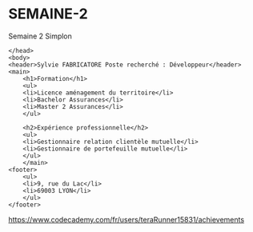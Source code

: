 # SEMAINE-2
Semaine 2 Simplon
<!DOCTYPE html>
<html>
    <head>
		<title>
			Mon CV
		</title>
		
	</head>
	<body>
    <header>Sylvie FABRICATORE Poste recherché : Développeur</header>
    <main>
        <h1>Formation</h1>
        <ul>
        <li>Licence aménagement du territoire</li>
        <li>Bachelor Assurances</li>
        <li>Master 2 Assurances</li>
        </ul>

        <h2>Expérience professionnelle</h2>
        <ul>
        <li>Gestionnaire relation clientèle mutuelle</li>
        <li>Gestionnaire de portefeuille mutuelle</li>
        </ul>
        </main>
    <footer>
        <ul>
        <li>9, rue du Lac</li>
        <li>69003 LYON</li>
        </ul>
    </footer>


</body>


https://www.codecademy.com/fr/users/teraRunner15831/achievements
